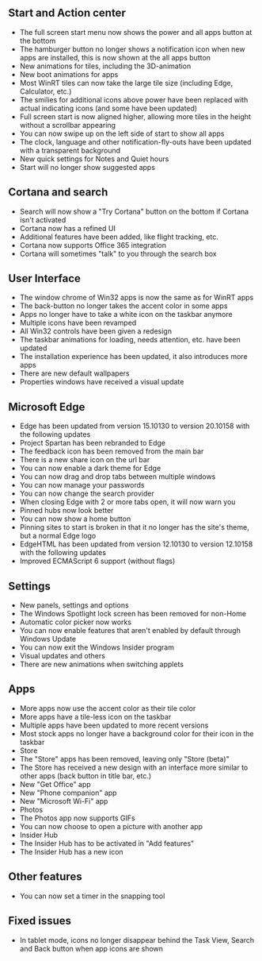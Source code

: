 ## Start and Action center
- The full screen start menu now shows the power and all apps button at the bottom
- The hamburger button no longer shows a notification icon when new apps are installed, this is now shown at the all apps button
- New animations for tiles, including the 3D-animation
- New boot animations for apps
- Most WinRT tiles can now take the large tile size (including Edge, Calculator, etc.)
- The smilies for additional icons above power have been replaced with actual indicating icons (and some have been updated)
- Full screen start is now aligned higher, allowing more tiles in the height without a scrollbar appearing
- You can now swipe up on the left side of start to show all apps
- The clock, language and other notification-fly-outs have been updated with a transparent background
- New quick settings for Notes and Quiet hours
- Start will no longer show suggested apps

## Cortana and search
- Search will now show a "Try Cortana" button on the bottom if Cortana isn't activated
- Cortana now has a refined UI
- Additional features have been added, like flight tracking, etc.
- Cortana now supports Office 365 integration
- Cortana will sometimes "talk" to you through the search box

## User Interface
- The window chrome of Win32 apps is now the same as for WinRT apps
- The back-button no longer takes the accent color in some apps
- Apps no longer have to take a white icon on the taskbar anymore
- Multiple icons have been revamped
- All Win32 controls have been given a redesign
- The taskbar animations for loading, needs attention, etc. have been updated
- The installation experience has been updated, it also introduces more apps
- There are new default wallpapers
- Properties windows have received a visual update

## Microsoft Edge
- Edge has been updated from version 15.10130 to version 20.10158 with the following updates
 - Project Spartan has been rebranded to Edge
 - The feedback icon has been removed from the main bar
 - There is a new share icon on the url bar
 - You can now enable a dark theme for Edge
 - You can now drag and drop tabs between multiple windows
 - You can now manage your passwords
 - You can now change the search provider
 - When closing Edge with 2 or more tabs open, it will now warn you
 - Pinned hubs now look better
 - You can now show a home button
 - Pinning sites to start is broken in that it no longer has the site's theme, but a normal Edge logo
- EdgeHTML has been updated from version 12.10130 to version 12.10158 with the following updates
 - Improved ECMAScript 6 support (without flags)

## Settings
- New panels, settings and options
 - The Windows Spotlight lock screen has been removed for non-Home
 - Automatic color picker now works
 - You can now enable features that aren't enabled by default through Windows Update
 - You can now exit the Windows Insider program
- Visual updates and others
 - There are new animations when switching applets

## Apps
- More apps now use the accent color as their tile color
- More apps have a tile-less icon on the taskbar
- Multiple apps have been updated to more recent versions
- Most stock apps no longer have a background color for their icon in the taskbar
- Store
 - The "Store" apps has been removed, leaving only "Store (beta)"
 - The Store has received a new design with an interface more similar to other apps (back button in title bar, etc.)
- New "Get Office" app
- New "Phone companion" app
- New "Microsoft Wi-Fi" app
- Photos
 - The Photos app now supports GIFs
 - You can now choose to open a picture with another app
- Insider Hub
 - The Insider Hub has to be activated in "Add features"
 - The Insider Hub has a new icon

## Other features
- You can now set a timer in the snapping tool

## Fixed issues
- In tablet mode, icons no longer disappear behind the Task View, Search and Back button when app icons are shown
